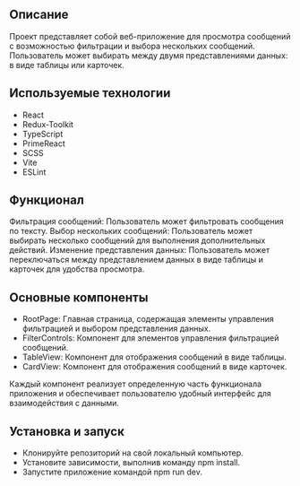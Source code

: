 ## Описание
Проект представляет собой веб-приложение для просмотра сообщений с возможностью фильтрации и выбора нескольких сообщений. Пользователь может выбирать между двумя представлениями данных: в виде таблицы или карточек.

## Используемые технологии
 - React
 - Redux-Toolkit
 - TypeScript
 - PrimeReact
 - SCSS
 - Vite
 - ESLint

## Функционал
Фильтрация сообщений: Пользователь может фильтровать сообщения по тексту.
Выбор нескольких сообщений: Пользователь может выбирать несколько сообщений для выполнения дополнительных действий.
Изменение представления данных: Пользователь может переключаться между представлением данных в виде таблицы и карточек для удобства просмотра.

## Основные компоненты
 - RootPage: Главная страница, содержащая элементы управления фильтрацией и выбором представления данных.
 - FilterControls: Компонент для элементов управления фильтрацией сообщений.
 - TableView: Компонент для отображения сообщений в виде таблицы.
 - CardView: Компонент для отображения сообщений в виде карточек.

Каждый компонент реализует определенную часть функционала приложения и обеспечивает пользователю удобный интерфейс для взаимодействия с данными.

## Установка и запуск
 - Клонируйте репозиторий на свой локальный компьютер.
 - Установите зависимости, выполнив команду npm install.
 - Запустите приложение командой npm run dev.
